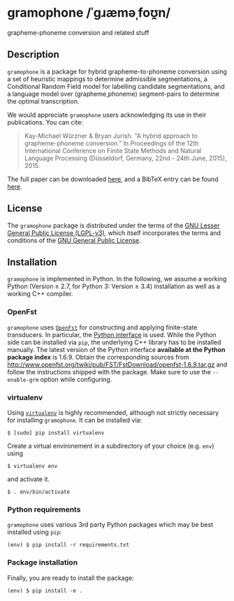 # gramophone /ˈɡɹæməˌfoʊ̯n/
grapheme-phoneme conversion and related stuff

## Description
`gramophone` is a package for hybrid grapheme-to-phoneme conversion using a set of heuristic mappings to determine admissible segmentations, a Conditional Random Field model for labelling candidate segmentations, and a language model over (grapheme,phoneme) segment-pairs to determine the optimal transcription.

We would appreciate `gramophone` users acknowledging its use in their publications. You can cite:

> Kay-Michael Würzner & Bryan Jurish. "A hybrid approach to grapheme-phoneme conversion."
> In Proceedings of the 12th International Conference on Finite State Methods and Natural Language Processing
> (Düsseldorf, Germany, 22nd - 24th June, 2015), 2015.

The full paper can be downloaded [here](http://www.aclweb.org/anthology/W/W15/W15-4811.pdf), and a BibTeX entry can be found [here](http://kaskade.dwds.de/~moocow/gramophone/wj2015gramophone.bib).

## License
The `gramophone` package is distributed under the terms of the [GNU Lesser General Public License (LGPL-v3)](http://kaskade.dwds.de/~moocow/gramophone/COPYING), which itself incorporates the terms and conditions of the [GNU General Public License](http://kaskade.dwds.de/~moocow/gramophone/COPYING.GPL-3).

## Installation
`gramophone` is implemented in Python. In the following, we assume a working Python (Version ≥ 2.7, for Python 3: Version ≥ 3.4) installation as well as a working C++ compiler.

### OpenFst
`gramophone` uses [`OpenFst`](http://www.openfst.org/twiki/bin/view/FST/) for constructing and applying finite-state transducers. In particular, the [Python interface](http://www.openfst.org/twiki/bin/view/FST/PythonExtension) is used. While the Python side can be installed via `pip`, the underlying C++ library has to be installed manually. The latest version of the Python interface **available at the Python package index** is 1.6.9. Obtain the corresponding sources from http://www.openfst.org/twiki/pub/FST/FstDownload/openfst-1.6.9.tar.gz and follow the instructions shipped with the package. Make sure to use the `--enable-grm` option while configuring.

### virtualenv
Using [`virtualenv`](https://virtualenv.pypa.io/en/stable/) is highly recommended, although not strictly necessary for installing `gramophone`. It can be installed via:

```console
$ [sudo] pip install virtualenv
```

Create a virtual environement in a subdirectory of your choice (e.g. `env`) using

```console
$ virtualenv env
```

and activate it.

```console
$ . env/bin/activate
```

### Python requirements
`gramophone` uses various 3rd party Python packages which may be best installed using `pip`:

```console
(env) $ pip install -r requirements.txt
```

### Package installation
Finally, you are ready to install the package:

```console
(env) $ pip install -e .
```
